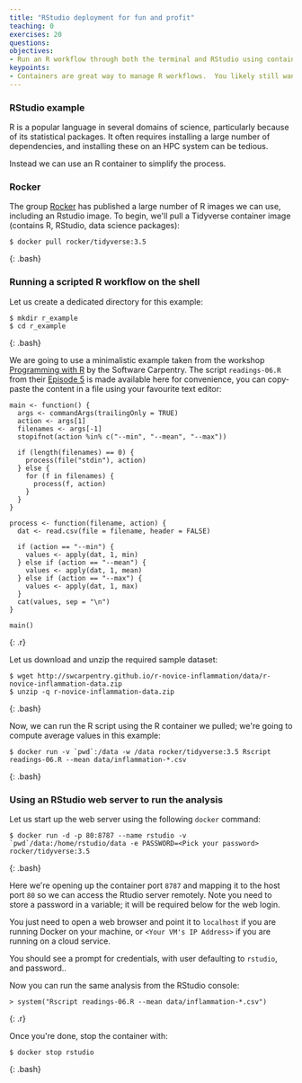 ```yaml
---
title: "RStudio deployment for fun and profit"
teaching: 0
exercises: 20
questions:
objectives:
- Run an R workflow through both the terminal and RStudio using containers
keypoints:
- Containers are great way to manage R workflows.  You likely still want to have a local installation of R/Rstudio for some testing, but if you have set workflows, you can use containers to manage them.  You can also provide Rstudio servers for collaborators
---
```


### RStudio example ###

R is a popular language in several domains of science, particularly because of its statistical packages.  It often requires installing a large number of dependencies, and installing these on an HPC system can be tedious.

Instead we can use an R container to simplify the process.


### Rocker ###

The group [Rocker](https://hub.docker.com/r/rocker) has published a large number of R images we can use, including an Rstudio image.  To begin, we'll pull a Tidyverse container image (contains R, RStudio, data science packages):

```
$ docker pull rocker/tidyverse:3.5
```
{: .bash}


### Running a scripted R workflow on the shell ###

Let us create a dedicated directory for this example:

```
$ mkdir r_example
$ cd r_example
```
{: .bash}

We are going to use a minimalistic example taken from the workshop [Programming with R](http://swcarpentry.github.io/r-novice-inflammation/) by the Software Carpentry.
The script `readings-06.R` from their [Episode 5](http://swcarpentry.github.io/r-novice-inflammation/05-cmdline/index.html) is made available here for convenience, you can copy-paste the content in a file using your favourite text editor:

```
main <- function() {
  args <- commandArgs(trailingOnly = TRUE)
  action <- args[1]
  filenames <- args[-1]
  stopifnot(action %in% c("--min", "--mean", "--max"))

  if (length(filenames) == 0) {
    process(file("stdin"), action)
  } else {
    for (f in filenames) {
      process(f, action)
    }
  }
}

process <- function(filename, action) {
  dat <- read.csv(file = filename, header = FALSE)

  if (action == "--min") {
    values <- apply(dat, 1, min)
  } else if (action == "--mean") {
    values <- apply(dat, 1, mean)
  } else if (action == "--max") {
    values <- apply(dat, 1, max)
  }
  cat(values, sep = "\n")
}

main()
```
{: .r}

Let us download and unzip the required sample dataset:

```
$ wget http://swcarpentry.github.io/r-novice-inflammation/data/r-novice-inflammation-data.zip
$ unzip -q r-novice-inflammation-data.zip
```
{: .bash}

Now, we can run the R script using the R container we pulled; we're going to compute average values in this example:

```
$ docker run -v `pwd`:/data -w /data rocker/tidyverse:3.5 Rscript readings-06.R --mean data/inflammation-*.csv
```
{: .bash}


### Using an RStudio web server to run the analysis ###

Let us start up the web server using the following `docker` command:

```
$ docker run -d -p 80:8787 --name rstudio -v `pwd`/data:/home/rstudio/data -e PASSWORD=<Pick your password> rocker/tidyverse:3.5
```
{: .bash}

Here we're opening up the container port `8787` and mapping it to the host port `80` so we can access the Rtudio server remotely. Note you need to store a password in a variable; it will be required below for the web login.

You just need to open a web browser and point it to `localhost` if you are running Docker on your machine, or `<Your VM's IP Address>` if you are running on a cloud service.

You should see a prompt for credentials, with user defaulting to `rstudio`, and password..

Now you can run the same analysis from the RStudio console:

```
> system("Rscript readings-06.R --mean data/inflammation-*.csv")
```
{: .r}

Once you're done, stop the container with:

```
$ docker stop rstudio
```
{: .bash}
